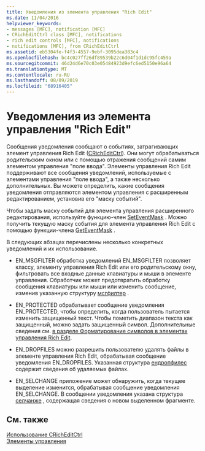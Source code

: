 ```yaml
---
title: Уведомления из элемента управления "Rich Edit"
ms.date: 11/04/2016
helpviewer_keywords:
- messages [MFC], notification [MFC]
- CRichEditCtrl class [MFC], notifications
- rich edit controls [MFC], notifications
- notifications [MFC], from CRichEditCtrl
ms.assetid: eb5304fe-f4f3-4557-9ebf-3095dea383c4
ms.openlocfilehash: bc4c027ff26df89539b22c6d04f1d1dc95fc459a
ms.sourcegitcommit: 46d24d6e70c03e05484923d9efc6ed5150e96a64
ms.translationtype: MT
ms.contentlocale: ru-RU
ms.lasthandoff: 08/09/2019
ms.locfileid: "68916405"
---
```

# <a name="notifications-from-a-rich-edit-control"></a>Уведомления из элемента управления "Rich Edit"

Сообщения уведомления сообщают о событиях, затрагивающих элемент управления Rich Edit ([CRichEditCtrl](../mfc/reference/cricheditctrl-class.md)). Они могут обрабатываться родительским окном или с помощью отражения сообщений самим элементом управления "поле ввода". Элементы управления Rich Edit поддерживают все сообщения уведомлений, используемые с элементами управления "поле ввода", а также несколько дополнительных. Вы можете определить, какие сообщения уведомления отправляются элементом управления с расширенным редактированием, установив его "маску событий".

Чтобы задать маску событий для элемента управления расширенного редактирования, используйте функцию-член [SetEventMask](../mfc/reference/cricheditctrl-class.md#seteventmask) . Можно получить текущую маску события для элемента управления Rich Edit с помощью функции-члена [GetEventMask](../mfc/reference/cricheditctrl-class.md#geteventmask) .

В следующих абзацах перечислены несколько конкретных уведомлений и их использование.

- EN_MSGFILTER обработка уведомлений EN_MSGFILTER позволяет классу, элементу управления Rich Edit или его родительскому окну, фильтровать все входные данные клавиатуры и мыши в элементе управления. Обработчик может предотвратить обработку сообщения клавиатуры или мыши или изменить сообщение, изменив указанную структуру [мсгфилтер](/windows/desktop/api/richedit/ns-richedit-msgfilter) .

- EN_PROTECTED обрабатывает сообщение уведомления EN_PROTECTED, чтобы определить, когда пользователь пытается изменить защищенный текст. Чтобы пометить диапазон текста как защищенный, можно задать защищенный символ. Дополнительные сведения см. [в разделе Форматирование символов в элементах управления Rich Edit](../mfc/character-formatting-in-rich-edit-controls.md).

- EN_DROPFILES можно разрешить пользователю удалять файлы в элементе управления Rich Edit, обрабатывая сообщение уведомления EN_DROPFILES. Указанная структура [ендропфилес](/windows/desktop/api/richedit/ns-richedit-endropfiles) содержит сведения об удаляемых файлах.

- EN_SELCHANGE приложение может обнаружить, когда текущее выделение изменится, обрабатывая сообщение уведомления EN_SELCHANGE. В сообщении уведомления указана структура [селчанже](/windows/desktop/api/richedit/ns-richedit-selchange) , содержащая сведения о новом выделенном фрагменте.

## <a name="see-also"></a>См. также

[Использование CRichEditCtrl](../mfc/using-cricheditctrl.md)<br/>
[Элементы управления](../mfc/controls-mfc.md)
